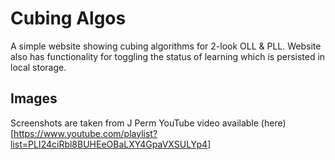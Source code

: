 # Cubing Algos

A simple website showing cubing algorithms for 2-look OLL & PLL. Website also has functionality for toggling the status of learning which is persisted in local storage.

## Images

Screenshots are taken from J Perm YouTube video available (here)[https://www.youtube.com/playlist?list=PLI24ciRbl8BUHEeOBaLXY4GpaVXSULYp4]
